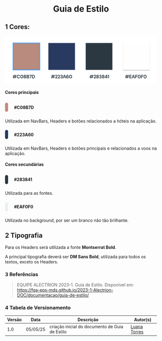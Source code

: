 <h1 style="text-align: center">Guia de Estilo</h1>


## 1 Cores:

![Paleta de cores](..\img\paletaCoresVaiPelaSombra.png)

#### Cores principais

<div style= "display: flex; width: 100%; flex-direction: row; align-items: center; margin-bottom:10px;">

<div style="background-color: #C08B7D; height:30px; width:10px; border-radius: 25px; margin-right: 20px;" ></div>   

<b>#C08B7D</b>

</div>

Utilizada em NavBars, Headers e botões relacionados a hóteis na aplicação.

<div style= "display: flex; width: 100%; flex-direction: row; align-items: center; margin-bottom:10px;">

<div style="background-color: #223A60; height:30px; width:10px; border-radius: 25px; margin-right: 20px;" ></div>   

<b>#223A60</b>

</div>

Utilizada em NavBars, Headers e botões principais e relacionados a voos na aplicação.


#### Cores secundárias


<div style= "display: flex; width: 100%; flex-direction: row; align-items: center; margin-bottom:10px;">
<div style="background-color: #283841; height:30px; width:10px; border-radius: 25px; margin-right: 20px;" ></div>

<b>#283841</b>

</div>

Utilizada para as fontes.


<div style= "display: flex; width: 100%; flex-direction: row; align-items: center; margin-bottom:10px;">


<div style="background-color: #EAF0F0; height:30px; width:10px; border-radius: 25px; margin-right: 20px;" ></div>   

<b>#EAF0F0</b>

</div>

Utilizada no background, por ser um branco não tão brilhante.


## 2 Tipografia

Para os Headers será utilizada a fonte **Montserrat Bold**. 

A principal tipografia deverá ser **DM Sans Bold**, utilizada para todos os textos, exceto os Headers.

### 3 Referências

> EQUIPE ALECTRION 2023-1. Guia de Estilo. Disponível em: https://fga-eps-mds.github.io/2023-1-Alectrion-DOC/documentacao/guia-de-estilo/


### 4 Tabela de Versionamento

|Versão|Data|Descrição|Autor(s)|
|---|---|---|---|
|1.0| 05/05/25 | criação inicial do documento de Guia de Estilo |[Luana Torres](https://github.com/luanatorress)|

